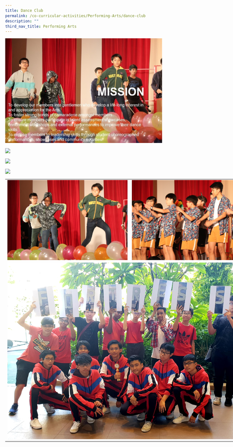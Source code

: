 ```yaml
---
title: Dance Club
permalink: /co-curricular-activities/Performing-Arts/dance-club
description: ""
third_nav_title: Performing Arts
---
```

![](/images/dc1.jpeg)

![](/images/dc2.png)

![](/images/dc3.png)

![](/images/dc4.png)


<table style="undefined;table-layout: fixed; width: 800px">
<colgroup>
<col style="width: 400px">
<col style="width: 400px">
</colgroup>
<tbody>
  <tr>
    <td><img src="/images/dc5.jpeg"></td>
    <td><img src="/images/dc6.jpeg"></td>
  </tr>
  <tr>
    <td colspan="2"><img src="/images/dc7-min.jpeg"></td>
  </tr>
</tbody>
</table>